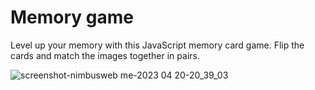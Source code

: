 # Memory game

Level up your memory with this JavaScript memory card game. Flip the cards and match the images together in pairs.

![screenshot-nimbusweb me-2023 04 20-20_39_03](https://user-images.githubusercontent.com/72932438/233445244-cca8860b-4245-42ae-a082-47eb14e344db.png)

